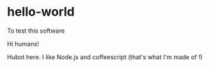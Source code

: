 # hello-world
To test this software

Hi humans!

Hubot here. I like Node.js and coffeescript (that's what I'm made of !)
